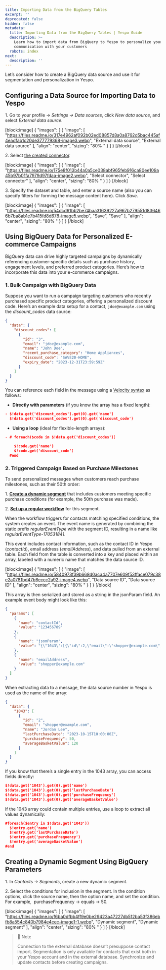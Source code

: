 ```yaml
---
title: Importing Data from the BigQuery Tables
excerpt: ''
deprecated: false
hidden: false
metadata:
  title: Importing Data from the BigQuery Tables | Yespo Guide
  description: >-
    Learn how to import data from BigQuery to Yespo to personalize your
    communication with your customers
  robots: index
next:
  description: ''
---
```

Let’s consider how to create a BigQuery data source and use it for segmentation and personalization in Yespo.

## Configuring a Data Source for Importing Data to Yespo

1\. Go to your profile → _Settings → Data sources_, click _New data source_, and select _External data source_.

[block:image]
{
  "images": [
    {
      "image": [
        "https://files.readme.io/317e4962af092b02ed08857d8a0a8762d5bac445af4eadfab1c20de377779368-image3.webp",
        "External data source",
        "External data source"
      ],
      "align": "center",
      "sizing": "80% "
    }
  ]
}
[/block]


2\. Select [the created connector](https://docs.yespo.io/docs/google-bigquery-integration#setting-up-bigquery-connector).

[block:image]
{
  "images": [
    {
      "image": [
        "https://files.readme.io/175e8f013b44a0a5ce038abf965feb916ca80ee109a45b97b01fa7979d97fdaa-image2.webp",
        "Select connector",
        "Select connector"
      ],
      "align": "center",
      "sizing": "80% "
    }
  ]
}
[/block]


3\. Specify the dataset and table, and enter a source name (also you can specify filters for forming the message content here). Click _Save_.

[block:image]
{
  "images": [
    {
      "image": [
        "https://files.readme.io/54dcd91bb2be74baa31639227a967b279551d836466b7ba8ab1e7b415fd8d678-image5.webp",
        "Save",
        "Save"
      ],
      "align": "center",
      "sizing": "80% "
    }
  ]
}
[/block]


## Using BigQuery Data for Personalized E-commerce Campaigns 

BigQuery data can drive highly targeted campaigns by dynamically referencing customer-specific details such as purchase history, engagement levels, and preferred product categories. Here’s how to incorporate this data into your e-commerce campaigns.

### 1\. Bulk Campaign with BigQuery Data

Suppose you want to run a campaign targeting customers who recently purchased specific product categories, offering a personalized discount code. Here’s an example data setup for a contact, `jdoe@example.com` using the _discount\_codes_ data source:

```json
{
  "data": {
    "discount_codes": [
      {
        "id": "3",
        "email": "jdoe@example.com",
        "name": "John Doe",
        "recent_purchase_category": "Home Appliances",
        "discount_code": "SAVE20-HOME",
        "expiry_date": "2023-12-31T23:59:59Z"
      }
    ]
  }
}
```

You can reference each field in the message using a [Velocity syntax](https://docs.yespo.io/docs/introduction-to-velocity) as follows:

- **Directly with parameters** (if you know the array has a fixed length):

```json
- $!data.get('discount_codes').get(0).get('name')  
  $!data.get('discount_codes').get(0).get('discount_code')
```

- **Using a loop** (ideal for flexible-length arrays):

```json
- # foreach($code in $!data.get('discount_codes'))

    $!code.get('name')  
    $!code.get('discount_code')  
  #end
```

### 2\. Triggered Campaign Based on Purchase Milestones

To send personalized messages when customers reach purchase milestones, such as their 50th order:

1\. [**Create a dynamic segment**](https://docs.yespo.io/docs/how-add-dynamic-segment) that includes customers meeting specific purchase conditions (for example, the 50th purchase was made).

2\. [**Set up a regular workflow**](https://docs.yespo.io/docs/how-launch-regular-workflow-segment-support) for this segment.

When the workflow triggers for contacts matching specified conditions, the system creates an event. The event name is generated by combining the static prefix _regularEventType_ with the segment ID, resulting in a name like _regularEventType-170531841_.

This event includes contact information, such as the contact ID in Yespo (_contactId_), email address (_emailAddress_), and data pulled from an external table. Each field from the table is converted into a key and placed within an array, labeled with a numeric name that matches the data source ID.

[block:image]
{
  "images": [
    {
      "image": [
        "https://files.readme.io/5840973f39b668d0aca4a7707e609f53fface079c38e2a0781bd47b6eccc2a92-image4.webp",
        "Data source ID",
        "Data source ID"
      ],
      "align": "center",
      "sizing": "80% "
    }
  ]
}
[/block]


This array is then serialized and stored as a string in the jsonParam field. An example event body might look like this:

```json
{
  "params": [
    {
      "name": "contactId",
      "value": "123456789"
    },
    {
      "name": "jsonParam",
      "value": "{\"1043\":[{\"id\":2,\"email\":\"shopper@example.com\",\"name\":\"Jordan Lee\",\"lastPurchaseDate\":\"2023-10-15T10:00:00Z\",\"purchaseFrequency\":50,\"averageBasketValue\":120}]}"
    },
    {
      "name": "emailAddress",
      "value": "shopper@example.com"
    }
  ]
}
```

When extracting data to a message, the data source number in Yespo is used as the name of the array:

```json
{
  "data": {
    "1043": [
      {
        "id": "2",
        "email": "shopper@example.com",
        "name": "Jordan Lee",
        "lastPurchaseDate": "2023-10-15T10:00:00Z",
        "purchaseFrequency": 50,
        "averageBasketValue": 120
      }
    ]
  }
}
```

If you know that there’s a single entry in the 1043 array, you can access fields directly:

```json
$!data.get('1043').get(0).get('name')
$!data.get('1043').get(0).get('lastPurchaseDate')
$!data.get('1043').get(0).get('purchaseFrequency')
$!data.get('1043').get(0).get('averageBasketValue')
```

If the 1043 array could contain multiple entries, use a loop to extract all values dynamically:

```json
#foreach($entry in $!data.get('1043'))
  $!entry.get('name')
  $!entry.get('lastPurchaseDate')
  $!entry.get('purchaseFrequency')
  $!entry.get('averageBasketValue')
#end
```

## Creating a Dynamic Segment Using BigQuery Parameters

1\. In _Contacts → Segments_, create a new dynamic segment.

2\. Select the conditions for inclusion in the segment. In the condition options, click the source name, then the option name, and set the condition. For example,  purchaseFrequency → equals → 50.

[block:image]
{
  "images": [
    {
      "image": [
        "https://files.readme.io/f6ba0dfbb4ff9e0be29423a47227db512ba53f386ebfb8a554c840b7984e4cec-image1-1.webp",
        "Dynamic segment",
        "Dynamic segment"
      ],
      "align": "center",
      "sizing": "80% "
    }
  ]
}
[/block]


> 📘 Note
> 
> Connection to the external database doesn’t presuppose contact import. Segmentation is only available for contacts that exist both in your Yespo account and in the external database. Synchronize and update contacts before creating campaigns.